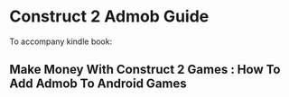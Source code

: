 # Construct 2 Admob Guide

To accompany kindle book: 

## Make Money With Construct 2 Games : How To Add Admob To Android Games

